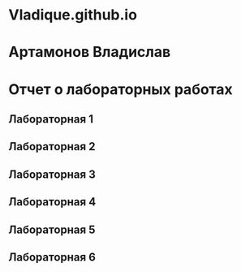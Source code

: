 # Vladique.github.io
# Артамонов Владислав
# Отчет о лабораторных работах

## Лабораторная 1



## Лабораторная 2

## Лабораторная 3

## Лабораторная 4

## Лабораторная 5

## Лабораторная 6
